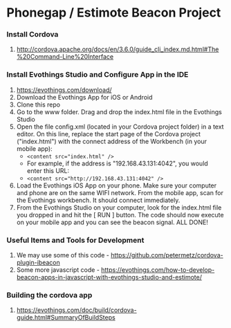 # Phonegap / Estimote Beacon Project 

### Install Cordova
1. http://cordova.apache.org/docs/en/3.6.0/guide_cli_index.md.html#The%20Command-Line%20Interface

### Install Evothings Studio and Configure App in the IDE
1. https://evothings.com/download/
2. Download the Evothings App for iOS or Android
3. Clone this repo 
4. Go to the www folder. Drag and drop the index.html file in the Evothings Studio 
5. Open the file config.xml (located in your Cordova project folder) in a text editor. On this line, replace the start page of the Cordova project ("index.html") with the connect address of the Workbench (in your mobile app):
	* `<content src="index.html" />`
	* For example, if the address is "192.168.43.131:4042", you would enter this URL:
	* `<content src="http://192.168.43.131:4042" />`
6. Load the Evothings iOS App on your phone. Make sure your computer and phone are on the same WIFI network. From the mobile app, scan for the Evothings workbench. It should connect immediately.
7. From the Evothings Studio on your computer, look for the index.html file you dropped in and hit the [ RUN ] button. The code should now execute on your mobile app and you can see the beacon signal. ALL DONE!


### Useful Items and Tools for Development
1. We may use some of this code - https://github.com/petermetz/cordova-plugin-ibeacon 
2. Some more javascript code - https://evothings.com/how-to-develop-beacon-apps-in-javascript-with-evothings-studio-and-estimote/


### Building the cordova app
1. https://evothings.com/doc/build/cordova-guide.html#SummaryOfBuildSteps